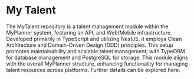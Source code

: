# My Talent
The MyTalent repository is a talent management module within the MyPlanner system, featuring an API, and Web/Mobile infrastructure. Developed primarily in TypeScript and utilizing NestJS, it employs Clean Architecture and Domain-Driven Design (DDD) principles. This setup promotes maintainability and scalable talent management, with TypeORM for database management and PostgreSQL for storage. This module aligns with the overall MyPlanner structure, enhancing functionality for managing talent resources across platforms. Further details can be explored here.
